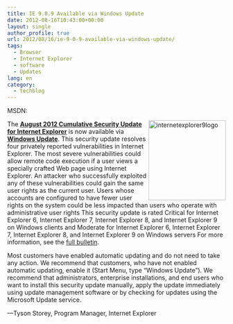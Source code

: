 ```yaml
---
title: IE 9.0.9 Available via Windows Update
date: 2012-08-16T10:43:00+00:00
layout: single
author_profile: true
url: 2012/08/16/ie-9-0-9-available-via-windows-update/
tags:
  - Browser
  - Internet Explorer
  - software
  - Updates
lang: en
category: 
  - techblog
---
```

MSDN: 

<a href="http://lh3.ggpht.com/-qAYbwQpCauA/UCzH0B4SFII/AAAAAAAAG-E/k0aqdkRp0xk/s1600-h/internetexplorer9logo%25255B6%25255D.png" target="_blank"><img title="internetexplorer9logo" border="0" alt="internetexplorer9logo" align="right" src="http://lh4.ggpht.com/-wS5QGPxrHGg/UCzH2Z-anWI/AAAAAAAAG-M/z7LXL4pwLDQ/internetexplorer9logo_thumb%25255B4%25255D.png?imgmax=800" width="178" height="184" /></a>The [**August 2012 Cumulative Security Update for Internet Explorer**](http://support.microsoft.com/kb/2722913) is now available via [**Windows Update**](http://go.microsoft.com/fwlink/?LinkID=40747). This security update resolves four privately reported vulnerabilities in Internet Explorer. The most severe vulnerabilities could allow remote code execution if a user views a specially crafted Web page using Internet Explorer. An attacker who successfully exploited any of these vulnerabilities could gain the same user rights as the current user. Users whose accounts are configured to have fewer user rights on the system could be less impacted than users who operate with administrative user rights This security update is rated Critical for Internet Explorer 6, Internet Explorer 7, Internet Explorer 8, and Internet Explorer 9 on Windows clients and Moderate for Internet Explorer 6, Internet Explorer 7, Internet Explorer 8, and Internet Explorer 9 on Windows servers For more information, see the [full bulletin](http://technet.microsoft.com/en-us/security/bulletin/ms12-052). 

Most customers have enabled automatic updating and do not need to take any action. We recommend that customers, who have not enabled automatic updating, enable it (Start Menu, type “Windows Update”). We recommend that administrators, enterprise installations, and end users who want to install this security update manually, apply the update immediately using update management software or by checking for updates using the Microsoft Update service. 

—Tyson Storey, Program Manager, Internet Explorer